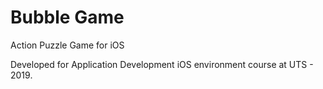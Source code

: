 # Bubble Game

Action Puzzle Game for iOS

Developed for Application Development iOS environment course at UTS - 2019.
